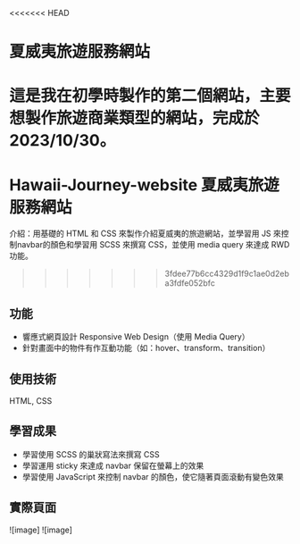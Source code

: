 <<<<<<< HEAD
# 夏威夷旅遊服務網站

這是我在初學時製作的第二個網站，主要想製作旅遊商業類型的網站，完成於 2023/10/30。
=======
# Hawaii-Journey-website 夏威夷旅遊服務網站

介紹：用基礎的 HTML 和 CSS 來製作介紹夏威夷的旅遊網站，並學習用 JS 來控制navbar的顏色和學習用 SCSS 來撰寫 CSS，並使用 media query 來達成 RWD 功能。
>>>>>>> 3fdee77b6cc4329d1f9c1ae0d2eba3fdfe052bfc

## 功能

- 響應式網頁設計 Responsive Web Design（使用 Media Query）
- 針對畫面中的物件有作互動功能（如：hover、transform、transition）

## 使用技術

HTML, CSS

## 學習成果

- 學習使用 SCSS 的巢狀寫法來撰寫 CSS
- 學習運用 sticky 來達成 navbar 保留在螢幕上的效果
- 學習使用 JavaScript 來控制 navbar 的顏色，使它隨著頁面滾動有變色效果

## 實際頁面

![image]
![image]
